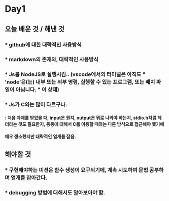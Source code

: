 # Day1
###
###
###

## 오늘 배운 것 / 해낸 것
###
###
 ### * github에 대한 대략적인 사용방식
 ###
  
 ### * markdown의 존재와, 대략적인 사용방식
 ###
  
 ### * Js를 NodeJS로 실행시킴.. (vscode에서의 터미널은 아직도 " 'node'은(는) 내부 또는 외부 명령, 실행할 수 있는 프로그램, 또는 배치 파일이 아닙니다. " 이 상태)
 ###
  
 ### * Js가 C와는 많이 다르구나.
   #### : 처음 과제를 받았을 때, input은 뭔지, output은 뭐로 나와야 하는지, stdio.h처럼 헤더라는 것도 필요한지, 등등에 대해서 C를 이용할 때와는 다른 방식으로 접근해야 했기에
   ####   매우 생소했지만 대략적인 얼개를 잡음.
    

## 해야할 것

  ### * 구현해야하는 미션은 함수 생성이 요구되기에, 계속 시도하며 문법 공부하며 얼개를 잡아간다.
  ###
  
  ### * debugging 방법에 대해서도 알아보아야 함.  
  ###

